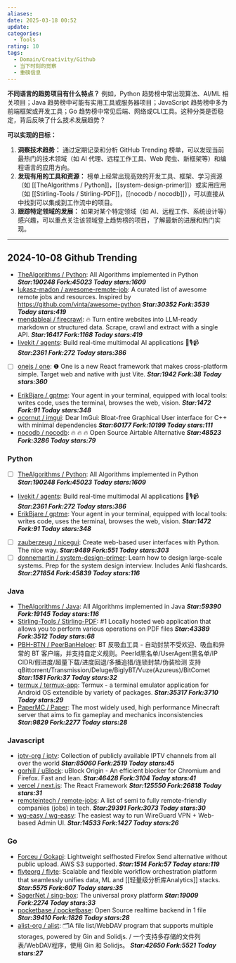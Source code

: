 ```yaml
---
aliases: 
date: 2025-03-18 00:52
update: 
categories:
  - Tools
rating: 10
tags:
  - Domain/Creativity/Github
  - 当下时刻的觉察
  - 重磅信息
---
```

**不同语言的趋势项目有什么特点？** 例如，Python 趋势榜中常出现算法、AI/ML 相关项目；Java 趋势榜中可能有实用工具或服务器项目；JavaScript 趋势榜中多为前端框架或开发工具；Go 趋势榜中常见后端、网络或CLI工具。这种分类是否稳定，背后反映了什么技术发展趋势？

**可以实现的目标：**

1.  **洞察技术趋势：** 通过定期记录和分析 GitHub Trending 榜单，可以发现当前最热门的技术领域（如 AI 代理、远程工作工具、Web 爬虫、新框架等）和编程语言的应用方向。
2.  **发现有用的工具和资源：** 榜单上经常出现高效的开发工具、框架、学习资源（如 [[TheAlgorithms / Python]]，[[system-design-primer]]）或实用应用（如 [[Stirling-Tools / Stirling-PDF]]，[[nocodb / nocodb]]），可以直接从中找到可以集成到工作流中的项目。
3.  **跟踪特定领域的发展：** 如果对某个特定领域（如 AI、远程工作、系统设计等）感兴趣，可以重点关注该领域登上趋势榜的项目，了解最新的进展和热门实现。

---
## 2024-10-08 Github Trending
- [TheAlgorithms / Python](https://github.com/TheAlgorithms/Python): All Algorithms implemented in Python ***Star:190248 Fork:45023 Today stars:1609***
- [lukasz-madon / awesome-remote-job](https://github.com/lukasz-madon/awesome-remote-job): A curated list of awesome remote jobs and resources. Inspired by <https://github.com/vinta/awesome-python> ***Star:30352 Fork:3539 Today stars:419***
- [mendableai / firecrawl](https://github.com/mendableai/firecrawl): 🔥 Turn entire websites into LLM-ready markdown or structured data. Scrape, crawl and extract with a single API. ***Star:16417 Fork:1168 Today stars:419***
- [livekit / agents](https://github.com/livekit/agents): Build real-time multimodal AI applications 🤖🎙️📹 ***Star:2361 Fork:272 Today stars:386***
- [ ] [onejs / one](https://github.com/onejs/one): ❶ One is a new React framework that makes cross-platform simple. Target web and native with just Vite. ***Star:1942 Fork:38 Today stars:360***
- [ErikBjare / gptme](https://github.com/ErikBjare/gptme): Your agent in your terminal, equipped with local tools: writes code, uses the terminal, browses the web, vision. ***Star:1472 Fork:91 Today stars:348***
- [ocornut / imgui](https://github.com/ocornut/imgui): Dear ImGui: Bloat-free Graphical User interface for C++ with minimal dependencies ***Star:60177 Fork:10199 Today stars:111***
- [nocodb / nocodb](https://github.com/nocodb/nocodb): 🔥 🔥 🔥 Open Source Airtable Alternative ***Star:48523 Fork:3286 Today stars:79***
### Python
- [ ] [TheAlgorithms / Python](https://github.com/TheAlgorithms/Python): All Algorithms implemented in Python ***Star:190248 Fork:45023 Today stars:1609***
- [livekit / agents](https://github.com/livekit/agents): Build real-time multimodal AI applications 🤖🎙️📹 ***Star:2361 Fork:272 Today stars:386***
- [ErikBjare / gptme](https://github.com/ErikBjare/gptme): Your agent in your terminal, equipped with local tools: writes code, uses the terminal, browses the web, vision. ***Star:1472 Fork:91 Today stars:348***
- [ ] [zauberzeug / nicegui](https://github.com/zauberzeug/nicegui): Create web-based user interfaces with Python. The nice way. ***Star:9489 Fork:551 Today stars:303***
- [ ] [donnemartin / system-design-primer](https://github.com/donnemartin/system-design-primer): Learn how to design large-scale systems. Prep for the system design interview. Includes Anki flashcards. ***Star:271854 Fork:45839 Today stars:116***
### Java
- [TheAlgorithms / Java](https://github.com/TheAlgorithms/Java): All Algorithms implemented in Java ***Star:59390 Fork:19145 Today stars:116***
- [Stirling-Tools / Stirling-PDF](https://github.com/Stirling-Tools/Stirling-PDF): #1 Locally hosted web application that allows you to perform various operations on PDF files ***Star:43389 Fork:3512 Today stars:68***
- [PBH-BTN / PeerBanHelper](https://github.com/PBH-BTN/PeerBanHelper): BT 反吸血工具 - 自动封禁不受欢迎、吸血和异常的 BT 客户端，并支持自定义规则。PeerId黑名单/UserAgent黑名单/IP CIDR/假进度/超量下载/进度回退/多播追猎/连锁封禁/伪装检测 支持 qBittorrent/Transmission/Deluge/BiglyBT/Vuze(Azureus)/BitComet ***Star:1581 Fork:37 Today stars:32***
- [termux / termux-app](https://github.com/termux/termux-app): Termux - a terminal emulator application for Android OS extendible by variety of packages. ***Star:35317 Fork:3710 Today stars:29***
- [PaperMC / Paper](https://github.com/PaperMC/Paper): The most widely used, high performance Minecraft server that aims to fix gameplay and mechanics inconsistencies ***Star:9829 Fork:2277 Today stars:28***
### Javascript
- [iptv-org / iptv](https://github.com/iptv-org/iptv): Collection of publicly available IPTV channels from all over the world ***Star:85060 Fork:2519 Today stars:45***
- [gorhill / uBlock](https://github.com/gorhill/uBlock): uBlock Origin - An efficient blocker for Chromium and Firefox. Fast and lean. ***Star:46428 Fork:3104 Today stars:41***
- [vercel / next.js](https://github.com/vercel/next.js): The React Framework ***Star:125550 Fork:26818 Today stars:31***
- [remoteintech / remote-jobs](https://github.com/remoteintech/remote-jobs): A list of semi to fully remote-friendly companies (jobs) in tech. ***Star:29391 Fork:3073 Today stars:30***
- [wg-easy / wg-easy](https://github.com/wg-easy/wg-easy): The easiest way to run WireGuard VPN + Web-based Admin UI. ***Star:14533 Fork:1427 Today stars:26***
### Go
- [Forceu / Gokapi](https://github.com/Forceu/Gokapi): Lightweight selfhosted Firefox Send alternative without public upload. AWS S3 supported. ***Star:1514 Fork:57 Today stars:119***
- [flyteorg / flyte](https://github.com/flyteorg/flyte): Scalable and flexible workflow orchestration platform that seamlessly unifies data, ML and [[轻量级分析库Analytics]] stacks. ***Star:5575 Fork:607 Today stars:35***
- [SagerNet / sing-box](https://github.com/SagerNet/sing-box): The universal proxy platform ***Star:19009 Fork:2274 Today stars:33***
- [pocketbase / pocketbase](https://github.com/pocketbase/pocketbase): Open Source realtime backend in 1 file ***Star:39410 Fork:1826 Today stars:28***
- [alist-org / alist](https://github.com/alist-org/alist): 🗂️A file list/WebDAV program that supports multiple storages, powered by Gin and Solidjs. / 一个支持多存储的文件列表/WebDAV程序，使用 Gin 和 Solidjs。 ***Star:42650 Fork:5521 Today stars:27***
